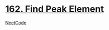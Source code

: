 # [162. Find Peak Element](https://leetcode.com/problems/find-peak-element)

[NeetCode](https://youtu.be/kMzJy9es7Hc)
